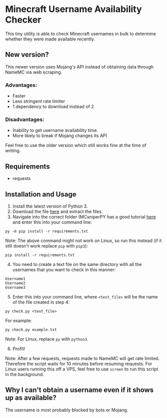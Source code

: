 # Minecraft Username Availability Checker
This tiny utility is able to check Minecraft usernames in bulk to determine whether they were made available recently.

## New version?
This newer version uses Mojang's API instead of obtaining data through NameMC via web scraping.

### Advantages:
- Faster
- Less stringent rate limiter
- 1 dependency to download instead of 2

### Disadvantages:
- Inability to get username availability time.
- More likely to break if Mojang changes its API

Feel free to use the older version which still works fine at the time of writing.

## Requirements
- requests
 
## Installation and Usage
1. Install the latest version of Python 3.
2. Download the file [here](https://github.com/etoh53/Minecraft-Name-Checker-Utility/archive/main.zip) and extract the files.
3. Navigate into the correct folder (MCsniperPY has a good tutorial [here](https://github.com/MCsniperPY/MCsniperPY#installing-dependencies) and enter this into your command line:
```
py -m pip install -r requirements.txt
```
Note: The above command might not work on Linux, so run this instead (if it still doesn't work replace `pip` with `pip3`):
```
pip install -r requirements.txt
```
4. You need to create a text file on the same directory with all the usernames that you want to check in this manner:
```
Username1
Username2
Username3
```
5. Enter this into your command line, where `<text_file>` will be the name of the file created in step 4:
```
py check.py <text_file>
```
For example:
```
py check.py example.txt
```
Note: For Linux, replace `py` with `python3`.

6. Profit!

Note: After a few requests, requests made to NameMC will get rate limited. Therefore the script waits for 10 minutes before resuming requests. For Linux users running this off a VPS, feel free to use `screen` to run this script in the background.

## Why I can't obtain a username even if it shows up as available?
The username is most probably blocked by bots or Mojang.
